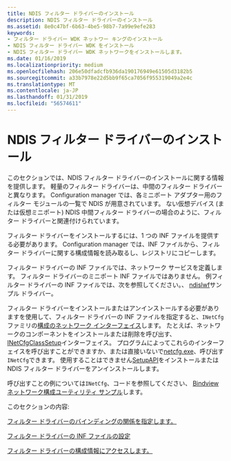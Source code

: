 ```yaml
---
title: NDIS フィルター ドライバーのインストール
description: NDIS フィルター ドライバーのインストール
ms.assetid: 8e0c47bf-6b63-4be5-98b7-7a99e9efe283
keywords:
- フィルター ドライバー WDK ネットワー キングのインストール
- NDIS フィルター ドライバー WDK をインストール
- NDIS フィルター ドライバー WDK ネットワークをインストールします。
ms.date: 01/16/2019
ms.localizationpriority: medium
ms.openlocfilehash: 206e50dfadcfb936da190176949e61505d3182b5
ms.sourcegitcommit: a33b7978e22d5bb9f65ca7056f955319049a2e4c
ms.translationtype: MT
ms.contentlocale: ja-JP
ms.lasthandoff: 01/31/2019
ms.locfileid: "56574611"
---
```

# <a name="ndis-filter-driver-installation"></a>NDIS フィルター ドライバーのインストール

このセクションでは、NDIS フィルター ドライバーのインストールに関する情報を提供します。 軽量のフィルター ドライバーは、中間のフィルター ドライバーと異なります。 Configuration manager では、各ミニポート アダプター用のフィルター モジュールの一覧で NDIS が用意されています。 ない仮想デバイス (または仮想ミニポート) NDIS 中間フィルター ドライバーの場合のように、フィルター ドライバーと関連付けられています。

フィルター ドライバーをインストールするには、1 つの INF ファイルを提供する必要があります。 Configuration manager では、INF ファイルから、フィルター ドライバーに関する構成情報を読み取るし、レジストリにコピーします。

フィルター ドライバーの INF ファイルでは、ネットワーク サービスを定義します。 フィルター ドライバーのミニポート INF ファイルではありません。 例フィルター ドライバーの INF ファイルでは、次を参照してください。、 [ndislwf](https://github.com/Microsoft/Windows-driver-samples/tree/master/network/ndis/filter)サンプル ドライバー。

フィルター ドライバーをインストールまたはアンインストールする必要がありますを使用して、フィルター ドライバーの INF ファイルを指定すると、`INetCfg`ファミリの[構成のネットワーク インターフェイス](https://docs.microsoft.com/previous-versions/windows/hardware/network/ff559080(v%3dvs.85))します。 たとえば、ネットワークのコンポーネントをインストールまたは削除を呼び出す、 [INetCfgClassSetup](https://docs.microsoft.com/previous-versions/windows/hardware/network/ff547709%28v%3dvs.85%29)インターフェイス。 プログラムによってこれらのインターフェイスを呼び出すことができますか、または直接いないで[netcfg.exe](https://docs.microsoft.com/windows-server/administration/windows-commands/netcfg)、呼び出す`INetCfg`できます。 使用することはできません[SetupAPI](../install/setupapi.md)をインストールまたは NDIS フィルター ドライバーをアンインストールします。

呼び出すことの例については`INetCfg`、コードを参照してください、 [Bindview ネットワーク構成ユーティリティ サンプル](https://github.com/Microsoft/Windows-driver-samples/tree/master/network/config/bindview)します。

このセクションの内容:

[フィルター ドライバーのバインディングの関係を指定します。](specifying-filter-driver-binding-relationships.md)

[フィルター ドライバーの INF ファイルの設定](inf-file-settings-for-filter-drivers.md)

[フィルター ドライバーの構成情報にアクセスします。](accessing-configuration-information-for-a-filter-driver.md)